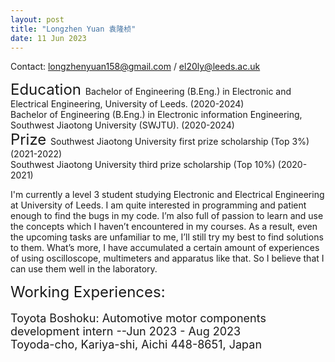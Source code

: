 ```yaml
---
layout: post
title: "Longzhen Yuan 袁隆桢"
date: 11 Jun 2023
---
```


Contact: longzhenyuan158@gmail.com / el20ly@leeds.ac.uk

<font size="5">  
    Education
</font>  
Bachelor of Engineering (B.Eng.) in Electronic and Electrical Engineering, University of Leeds. (2020-2024)<br>
Bachelor of Engineering (B.Eng.) in Electronic information Engineering, Southwest Jiaotong University (SWJTU). (2020-2024)<br>


<font size="5">  
    Prize
</font>  
Southwest Jiaotong University first prize scholarship (Top 3%) (2021-2022)<br>
Southwest Jiaotong University third prize scholarship (Top 10%) (2020-2021)

I'm currently a level 3 student studying Electronic and Electrical Engineering at University of Leeds. I am quite interested in programming and patient enough to find the bugs in my code. I’m also full of passion to learn and use the concepts which I haven’t encountered in my courses. As a result, even the upcoming tasks are unfamiliar to me, I’ll still try my best to find solutions to them. What’s more, I have accumulated a certain amount of experiences of using oscilloscope, multimeters and apparatus like that. So I believe that I can use them well in the laboratory.

<font size="5">  
    Working Experiences:<br>
</font>
<br>
<font size="4">  
    Toyota Boshoku:  Automotive motor components development intern
    --Jun 2023 - Aug 2023<br>
    Toyoda-cho, Kariya-shi, Aichi 448-8651, Japan
</font>



